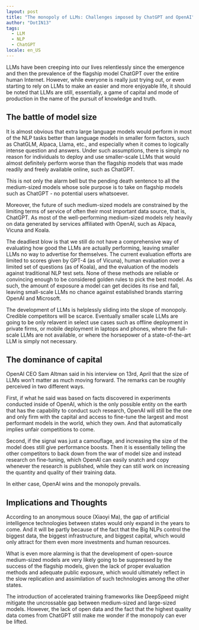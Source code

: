 ```yaml
---
layout: post
title: "The monopoly of LLMs: Challenges imposed by ChatGPT and OpenAI"
author: "DotIN13"
tags:
  - LLM
  - NLP
  - ChatGPT
locale: en_US
---
```


LLMs have been creeping into our lives relentlessly since the emergence and then the prevalence of the flagship model ChatGPT over the entire human Internet. However, while everyone is really just trying out, or even starting to rely on LLMs to make an easier and more enjoyable life, it should be noted that LLMs are still, essentially, a game of capital and mode of production in the name of the pursuit of knowledge and truth.

## The battle of model size

It is almost obvious that extra large language models would perform in most of the NLP tasks better than language models in smaller form factors, such as ChatGLM, Alpaca, Llama, etc., and especially when it comes to logically intense question and answers. Under such assumptions, there is simply no reason for individuals to deploy and use smaller-scale LLMs that would almost definitely perform worse than the flagship models that was made readily and freely available online, such as ChatGPT.

This is not only the alarm bell but the pending death sentence to all the medium-sized models whose sole purpose is to take on flagship models such as ChatGPT - no potential users whatsoever.

Moreover, the future of such medium-sized models are constrained by the limiting terms of service of often their most important data source, that is, ChatGPT. As most of the well-performing medium-sized models rely heavily on data generated by services affiliated with OpenAI, such as Alpaca, Vicuna and Koala.

The deadliest blow is that we still do not have a comprehensive way of evaluating how good the LLMs are actually performing, leaving smaller LLMs no way to advertise for themselves. The current evaluation efforts are limited to scores given by GPT-4 (as of Vicuna), human evaluation over a limited set of questions (as of Koala), and the evaluation of the models against traditional NLP test sets. None of these methods are reliable or convincing enough to be considered golden rules to pick the best model. As such, the amount of exposure a model can get decides its rise and fall, leaving small-scale LLMs no chance against established brands starring OpenAI and Microsoft.

The development of LLMs is helplessly sliding into the slope of monopoly. Credible competitors will be scarce. Eventually smaller scale LLMs are going to be only relavent in select use cases such as offline deployment in private firms, or mobile deployment in laptops and phones, where the full-scale LLMs are not available, or where the horsepower of a state-of-the-art LLM is simply not necessary.

## The dominance of capital

OpenAI CEO Sam Altman said in his interview on 13rd, April that the size of LLMs won’t matter as much moving forward. The remarks can be roughly perceived in two different ways.

First, if what he said was based on facts discovered in experiments conducted inside of OpenAI, which is the only possible entity on the earth that has the capability to conduct such research, OpenAI will still be the one and only firm with the capital and access to fine-tune the largest and most performant models in the world, which they own. And that automatically implies unfair competitions to come.

Second, if the signal was just a camouflage, and increasing the size of the model does still give performance boosts. Then it is essentially telling the other competitors to back down from the war of model size and instead research on fine-tuning, which OpenAI can easily snatch and copy whenever the research is published, while they can still work on increasing the quantity and quality of their training data.

In either case, OpenAI wins and the monopoly prevails.

## Implications and Thoughts

According to an anonymous souce (Xiaoyi Ma), the gap of artificial intelligence technologies between states would only expand in the years to come. And it will be partly because of the fact that the Big NLPs control the biggest data, the biggest infrastructure, and biggest capital, which would only attract for them even more investments and human resources.

What is even more alarming is that the development of open-source medium-sized models are very likely going to be suppressed by the success of the flagship models, given the lack of proper evaluation methods and adequate public exposure, which would ultimately reflect in the slow replication and assimilation of such technologies among the other states.

The introduction of accelerated training frameworks like DeepSpeed might mitigate the uncrossable gap between medium-sized and large-sized models. However, the lack of open data and the fact that the highest quality data comes from ChatGPT still make me wonder if the monopoly can ever be lifted.
